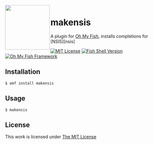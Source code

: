 <img src="https://cdn.rawgit.com/oh-my-fish/oh-my-fish/e4f1c2e0219a17e2c748b824004c8d0b38055c16/docs/logo.svg" align="left" width="144px" height="144px"/>

# makensis

A plugin for [Oh My Fish][omf-link], installs completions for [NSIS][nsis]

[![MIT License](https://img.shields.io/badge/license-MIT-007EC7.svg?style=flat-square)](/LICENSE)
[![Fish Shell Version](https://img.shields.io/badge/fish-v2.2.0-007EC7.svg?style=flat-square)](https://fishshell.com)
[![Oh My Fish Framework](https://img.shields.io/badge/Oh%20My%20Fish-Framework-007EC7.svg?style=flat-square)](https://www.github.com/oh-my-fish/oh-my-fish)


## Installation

```fish
$ omf install makensis
```

## Usage

```fish
$ makensis
```

## License

This work is licensed under [The MIT License](https://opensource.org/licenses/MIT)

[mit]:            https://opensource.org/licenses/MIT
[author]:         https://github.com/{{USER}}
[contributors]:   https://github.com/{{USER}}/plugin-makensis/graphs/contributors
[omf-link]:       https://www.github.com/oh-my-fish/oh-my-fish
[nsis-link]:      https://nsis.sourceforge.net
